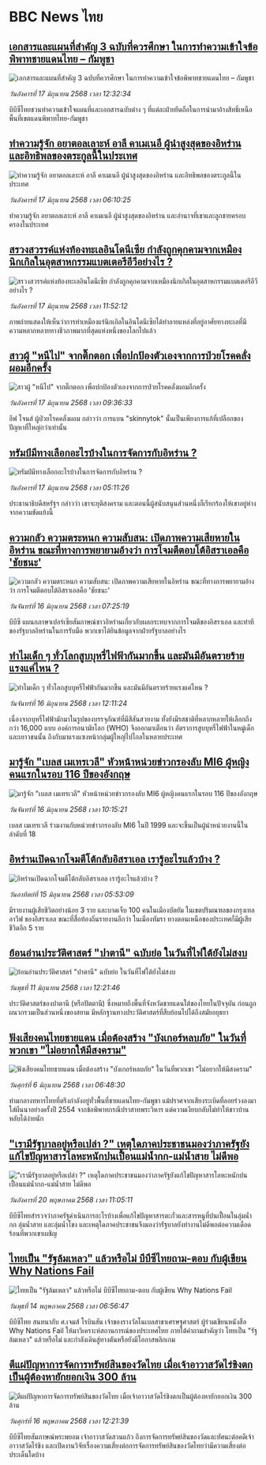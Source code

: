 # BBC News ไทย## [เอกสารและแผนที่สำคัญ 3 ฉบับที่ควรศึกษา ในการทำความเข้าใจข้อพิพาทชายแดนไทย – กัมพูชา](https://www.bbc.com/thai/articles/cp861j7ngvxo?at_campaign=githubrss)![เอกสารและแผนที่สำคัญ 3 ฉบับที่ควรศึกษา ในการทำความเข้าใจข้อพิพาทชายแดนไทย – กัมพูชา](https://ichef.bbci.co.uk/ace/standard/240/cpsprodpb/2a6a/live/ae189550-4b57-11f0-86d5-3b52b53af158.png)_วันอังคารที่ 17 มิถุนายน 2568 เวลา 12:32:34_บีบีซีไทยชวนทำความเข้าใจแผนที่และเอกสารฉบับต่าง ๆ ที่แต่ละฝ่ายยึดถือในการนำมาอ้างสิทธิ์เหนือพื้นที่เขตแดนพิพาทไทย-กัมพูชา## [ทำความรู้จัก อยาตอลเลาะห์ อาลี คาเมเนอี ผู้นำสูงสุดของอิหร่าน และอิทธิพลของตระกูลนี้ในประเทศ](https://www.bbc.com/thai/articles/cn4l9qpwvgko?at_campaign=githubrss)![ทำความรู้จัก อยาตอลเลาะห์ อาลี คาเมเนอี ผู้นำสูงสุดของอิหร่าน และอิทธิพลของตระกูลนี้ในประเทศ](https://ichef.bbci.co.uk/ace/standard/240/cpsprodpb/de68/live/91eaebf0-4aba-11f0-a466-d54f65b60deb.jpg)_วันอังคารที่ 17 มิถุนายน 2568 เวลา 06:10:25_ทำความรู้จัก อยาตอลเลาะห์ อาลี คาเมเนอี ผู้นำสูงสุดของอิหร่าน และอำนาจที่เขาและลูกชายครอบครองในประเทศ## [สรวงสวรรค์แห่งท้องทะเลอินโดนีเซีย กำลังถูกคุกคามจากเหมืองนิกเกิลในอุตสาหกรรมแบตเตอรีอีวีอย่างไร ?](https://www.bbc.com/thai/articles/cy7n65g4ngeo?at_campaign=githubrss)![สรวงสวรรค์แห่งท้องทะเลอินโดนีเซีย กำลังถูกคุกคามจากเหมืองนิกเกิลในอุตสาหกรรมแบตเตอรีอีวีอย่างไร ?](https://ichef.bbci.co.uk/ace/standard/240/cpsprodpb/9f4c/live/2ba5b750-4b21-11f0-86d5-3b52b53af158.jpg)_วันอังคารที่ 17 มิถุนายน 2568 เวลา 11:52:12_ภาพถ่ายแสดงให้เห็นว่าการทำเหมืองแร่นิกเกิลในอินโดนีเซียได้ทำลายแหล่งที่อยู่อาศัยทางทะเลที่มีความหลากหลายทางชีวภาพมากที่สุดแห่งหนึ่งของโลกไปแล้ว## [สาวผู้ "หนีไป" จากติ๊กตอก เพื่อปกป้องตัวเองจากการป่วยโรคคลั่งผอมอีกครั้ง](https://www.bbc.com/thai/articles/cn8673ywxlvo?at_campaign=githubrss)![สาวผู้ "หนีไป" จากติ๊กตอก เพื่อปกป้องตัวเองจากการป่วยโรคคลั่งผอมอีกครั้ง](https://ichef.bbci.co.uk/ace/standard/240/cpsprodpb/d53d/live/f3537f60-49b1-11f0-8ffd-5f077c923d19.jpg)_วันอังคารที่ 17 มิถุนายน 2568 เวลา 09:36:33_อีฟ โจนส์ ผู้ป่วยโรคคลั่งผอม กล่าวว่า การแบน "skinnytok" นั้นเป็นเพียงการแก้ที่เปลือกของปัญหาที่ใหญ่กว่าเท่านั้น## [ทรัมป์มีทางเลือกอะไรบ้างในการจัดการกับอิหร่าน ? ](https://www.bbc.com/thai/articles/cy8gxgq709qo?at_campaign=githubrss)![ทรัมป์มีทางเลือกอะไรบ้างในการจัดการกับอิหร่าน ? ](https://ichef.bbci.co.uk/ace/standard/240/cpsprodpb/9df7/live/c4318590-4af8-11f0-86d5-3b52b53af158.jpg)_วันอังคารที่ 17 มิถุนายน 2568 เวลา 05:11:26_ประธานาธิบดีสหรัฐฯ กล่าวว่า เขาจะยุติสงคราม และตอนนี้ผู้สนับสนุนส่วนหนึ่งก็เรียกร้องให้เขาอยู่ห่างจากความขัดแย้งนี้## [ความกลัว ความตระหนก ความสับสน: เปิดภาพความเสียหายในอิหร่าน ขณะที่ทางการพยายามอ้างว่า การโจมตีตอบโต้อิสราเอลคือ 'ชัยชนะ'](https://www.bbc.com/thai/articles/c2kqkyznjj5o?at_campaign=githubrss)![ความกลัว ความตระหนก ความสับสน: เปิดภาพความเสียหายในอิหร่าน ขณะที่ทางการพยายามอ้างว่า การโจมตีตอบโต้อิสราเอลคือ 'ชัยชนะ'](https://ichef.bbci.co.uk/ace/standard/240/cpsprodpb/13e8/live/50209df0-49f7-11f0-9471-e380f647874e.jpg)_วันจันทร์ที่ 16 มิถุนายน 2568 เวลา 07:25:19_บีบีซี แผนกภาษาเปอร์เซียสัมภาษณ์ชาวอิหร่านเกี่ยวกับผลกระทบจากการโจมตีของอิสราเอล และท่าทีของรัฐบาลอิหร่านในการรับมือ พวกเขาได้ยินข้อมูลจากฝ่ายรัฐบาลอย่างไร## [ทำไมเด็ก ๆ ทั่วโลกสูบบุหรี่ไฟฟ้ากันมากขึ้น และมันมีอันตรายร้ายแรงแค่ไหน ?](https://www.bbc.com/thai/articles/cm2k2l77777o?at_campaign=githubrss)![ทำไมเด็ก ๆ ทั่วโลกสูบบุหรี่ไฟฟ้ากันมากขึ้น และมันมีอันตรายร้ายแรงแค่ไหน ?](https://ichef.bbci.co.uk/ace/standard/240/cpsprodpb/f68f/live/5f642fb0-4ab6-11f0-bbaa-4bc03e0665b7.jpg)_วันจันทร์ที่ 16 มิถุนายน 2568 เวลา 12:11:24_เนื่องจากบุหรี่ไฟฟ้ามักมาในรูปของบรรจุภัณฑ์ที่มีสีสันสวยงาม ทั้งยังมีรสชาติที่หลากหลายให้เลือกถึงกว่า 16,000 แบบ องค์การอนามัยโลก (WHO) จึงออกมาเตือนว่า อัตราการสูบบุหรี่ไฟฟ้าในหมู่เด็กและเยาวชนนั้น ถึงกับมาแรงแซงหน้ากลุ่มผู้ใหญ่ไปไกลในหลายประเทศ## [มารู้จัก "เบลส เมเทรเวลี" หัวหน้าหน่วยข่าวกรองลับ MI6 ผู้หญิงคนแรกในรอบ 116 ปีของอังกฤษ](https://www.bbc.com/thai/articles/cvgvgxlwdz1o?at_campaign=githubrss)![มารู้จัก "เบลส เมเทรเวลี" หัวหน้าหน่วยข่าวกรองลับ MI6 ผู้หญิงคนแรกในรอบ 116 ปีของอังกฤษ](https://ichef.bbci.co.uk/ace/standard/240/cpsprodpb/7165/live/b177e8d0-4a9a-11f0-bbaa-4bc03e0665b7.jpg)_วันจันทร์ที่ 16 มิถุนายน 2568 เวลา 10:15:21_เบลส เมเทรเวลี ร่วมงานกับหน่วยข่าวกรองลับ MI6 ในปี 1999 และจะขึ้นเป็นผู้นำหน่วยงานนี้ในลำดับที่ 18## [อิหร่านเปิดฉากโจมตีโต้กลับอิสราเอล เรารู้อะไรแล้วบ้าง ?](https://www.bbc.com/thai/articles/c4geg21wp45o?at_campaign=githubrss)![อิหร่านเปิดฉากโจมตีโต้กลับอิสราเอล เรารู้อะไรแล้วบ้าง ?](https://ichef.bbci.co.uk/ace/standard/240/cpsprodpb/d680/live/a1b2ec80-49a3-11f0-84b6-6bf0f66205f1.jpg)_วันอาทิตย์ที่ 15 มิถุนายน 2568 เวลา 05:53:09_มีรายงานผู้เสียชีวิตอย่างน้อย 3 ราย และบาดเจ็บ 100 คนในเมืองบัตยัม ในเขตปริมณฑลของกรุงเทลอาวีฟ ของอิสราเอล ขณะที่สื่อท้องถิ่นรายงานอีกว่า ในเมืองทัมรา ทางตอนเหนือของประเทศก็มีผู้เสียชีวิตอีก 5 ราย## [ย้อนอ่านประวัติศาสตร์ "ปาตานี" ฉบับย่อ ในวันที่ไฟใต้ยังไม่สงบ](https://www.bbc.com/thai/articles/c1e65xx6lzqo?at_campaign=githubrss)![ย้อนอ่านประวัติศาสตร์ "ปาตานี" ฉบับย่อ ในวันที่ไฟใต้ยังไม่สงบ](https://ichef.bbci.co.uk/ace/standard/240/cpsprodpb/358a/live/060b31f0-468f-11f0-bbaa-4bc03e0665b7.jpg)_วันพุธที่ 11 มิถุนายน 2568 เวลา 12:21:46_ประวัติศาสตร์ของปาตานี (หรือปัตตานี) ซึ่งหมายถึงพื้นที่จังหวัดชายแดนใต้ของไทยในปัจจุบัน ก่อนถูกผนวกรวมเป็นส่วนหนึ่งของสยาม มีหลักฐานทางประวัติศาสตร์ที่สืบย้อนไปได้ถึงสมัยอยุธยา## [ฟังเสียงคนไทยชายแดน เมื่อต้องสร้าง "บังเกอร์หลบภัย" ในวันที่พวกเขา "ไม่อยากให้มีสงคราม"](https://www.bbc.com/thai/articles/cgkdpky473po?at_campaign=githubrss)![ฟังเสียงคนไทยชายแดน เมื่อต้องสร้าง "บังเกอร์หลบภัย" ในวันที่พวกเขา "ไม่อยากให้มีสงคราม"](https://ichef.bbci.co.uk/ace/standard/240/cpsprodpb/dcfd/live/be6f7060-4295-11f0-bace-e1270fc31f5e.jpg)_วันศุกร์ที่ 6 มิถุนายน 2568 เวลา 06:48:30_ท่ามกลางทหารไทยที่ตรึงกำลังอยู่ทั่วพื้นที่ชายแดนไทย-กัมพูชา แม้ปราศจากเสียงระเบิดที่ลอยร่วงลงมาใส่ผืนนาอย่างครั้งปี 2554 จากข้อพิพาทกรณีปราสาทพระวิหาร แต่ความเงียบกลับไม่ทำให้ชาวบ้านหลับได้ง่ายนัก## ["เรามีรัฐบาลอยู่หรือเปล่า ?" เหตุใดภาคประชาชนมองว่าภาครัฐยังแก้ไขปัญหาสารโลหะหนักปนเปื้อนแม่น้ำกก-แม่น้ำสาย ไม่ดีพอ](https://www.bbc.com/thai/articles/cev44g1ed7go?at_campaign=githubrss)!["เรามีรัฐบาลอยู่หรือเปล่า ?" เหตุใดภาคประชาชนมองว่าภาครัฐยังแก้ไขปัญหาสารโลหะหนักปนเปื้อนแม่น้ำกก-แม่น้ำสาย ไม่ดีพอ](https://ichef.bbci.co.uk/ace/standard/240/cpsprodpb/2466/live/db2b4690-3569-11f0-8519-3b5a01ebe413.jpg)_วันอังคารที่ 20 พฤษภาคม 2568 เวลา 11:05:11_บีบีซีไทยสำรวจว่าภาครัฐดำเนินการอะไรบ้างเพื่อแก้ไขปัญหาสารตะกั่วและสารหนูที่ปนเปื้อนในลุ่มน้ำกก ลุ่มน้ำสาย และลุ่มน้ำโขง และเหตุใดภาคประชาชนจึงมองว่ารัฐบาลยังทำงานไม่ดีพอต่อความเดือดร้อนที่พวกเขาเผชิญ## [ไทยเป็น "รัฐล้มเหลว" แล้วหรือไม่ บีบีซีไทยถาม-ตอบ กับผู้เขียน Why Nations Fail](https://www.bbc.com/thai/articles/cq85vll0pzyo?at_campaign=githubrss)![ไทยเป็น "รัฐล้มเหลว" แล้วหรือไม่ บีบีซีไทยถาม-ตอบ กับผู้เขียน Why Nations Fail](https://ichef.bbci.co.uk/ace/standard/240/cpsprodpb/4f82/live/e9151e50-308e-11f0-8519-3b5a01ebe413.jpg)_วันพุธที่ 14 พฤษภาคม 2568 เวลา 06:56:47_บีบีซีไทย สนทนากับ ศ.เจมส์ โรบินสัน เจ้าของรางวัลโนเบลสาขาเศรษฐศาสตร์ ผู้ร่วมเขียนหนังสือ Why Nations Fail ให้มาวิเคราะห์สถานการณ์ของประเทศไทย ภายใต้คำถามสำคัญว่า ไทยเป็น "รัฐล้มเหลว" แล้วหรือไม่ และกำลังเดินสู่ทางตันหรือยังมีโอกาสพลิกเกม## [ตีแผ่ปัญหาการจัดการทรัพย์สินของวัดไทย เมื่อเจ้าอาวาสวัดไร่ขิงตกเป็นผู้ต้องหายักยอกเงิน 300 ล้าน](https://www.bbc.com/thai/articles/c79ed050x74o?at_campaign=githubrss)![ตีแผ่ปัญหาการจัดการทรัพย์สินของวัดไทย เมื่อเจ้าอาวาสวัดไร่ขิงตกเป็นผู้ต้องหายักยอกเงิน 300 ล้าน](https://ichef.bbci.co.uk/ace/standard/240/cpsprodpb/bdc3/live/976e9510-324e-11f0-9f11-ad778c3a662b.jpg)_วันศุกร์ที่ 16 พฤษภาคม 2568 เวลา 12:21:39_บีบีซีไทยสัมภาษณ์พระพยอม เจ้าอาวาสวัดสวนแก้ว ถึงการจัดการทรัพย์สินของวัดและทัศนะต่อคดีเจ้าอาวาสวัดไร่ขิง และเปิดงานวิจัยเรื่องความเสี่ยงต่อการจัดการทรัพย์สินของวัดไทยว่ามีความเสี่ยงต่อประเด็นใดบ้าง